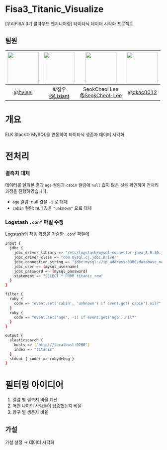 # Fisa3_Titanic_Visualize
[우리FISA 3기 클라우드 엔지니어링] 타이타닉 데이터 시각화 프로젝트
## 팀원
|<img src="https://avatars.githubusercontent.com/u/104816148?v=4" width="100" height="100"/>|<img src="https://avatars.githubusercontent.com/u/79884688?v=4" width="100" height="100"/>|<img src="https://avatars.githubusercontent.com/u/90691610?v=4" width="100" height="100"/>|<img src="https://avatars.githubusercontent.com/u/127733525?v=4" width="100" height="100"/>|
|:-:|:-:|:-:|:-:|
|[@hyleei](https://github.com/hyleei)|박장우<br/>[@Lisiant](https://github.com/Lisiant)|SeokCheol Lee<br/>[@SeokCheol-Lee](https://github.com/SeokCheol-Lee)|[@dkac0012](https://github.com/dkac0012)|


# 개요

ELK Stack과 MySQL을 연동하여 타이타닉 생존자 데이터 시각화

# 전처리

### 결측치 대체

데이터를 살펴본 결과 `age` 컬럼과 `cabin` 컬럼에 `null` 값이 많은 것을 확인하여 전처리 과정을 진행하였습니다.

- `age` 컬럼: null 값을 `-1` 로 대체
- `cabin` 컬럼: null 값을 `"unknown"` 으로 대체

### Logstash `.conf` 파일 수정

Logstash의 작동 과정을 기술한 `.conf` 파일에 

```bash
input {
  jdbc {
    jdbc_driver_library => "/etc/logstash/mysql-connector-java-8.0.30.jar"
    jdbc_driver_class => "com.mysql.cj.jdbc.Driver"
    jdbc_connection_string => "jdbc:mysql://ip_address:3306/database_name"
    jdbc_user => (mysql_username)
    jdbc_password => (mysql_password)
    statement => "SELECT * FROM titanic_raw"
  }
}

filter {
  ruby {
    code => "event.set('cabin', 'unknown') if event.get('cabin').nil?"
  }
  ruby {
    code => "event.set('age', -1) if event.get('age').nil?"
  }
}

output {
  elasticsearch {
    hosts => ["http://localhost:9200"]
    index => "titanic"
  }
  stdout { codec => rubydebug }
}
```

# 필터링 아이디어

1. 컬럼 별 결측치 비율 계산
2. 어떤 나이의 사람들이 탑승했는지 비율 
3. 항구 별 생존자 비율

## 가설

가설 설정 → 데이터 시각화

